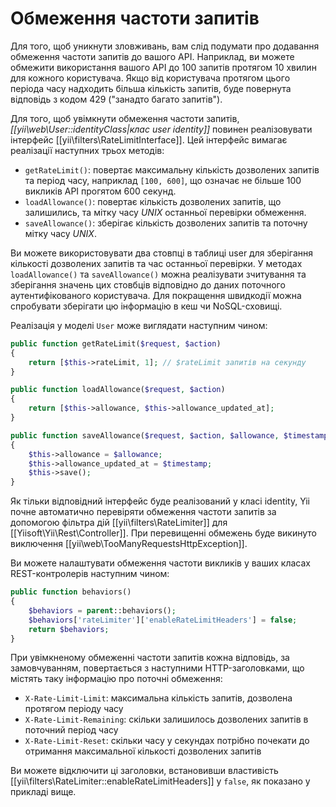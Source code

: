 Обмеження частоти запитів
===============================

Для того, щоб уникнути зловживань, вам слід подумати про додавання обмеження частоти запитів до вашого API. Наприклад,
ви можете обмежити використання вашого API до 100 запитів протягом 10 хвилин для кожного користувача. Якщо від користувача
протягом цього періода часу надходить більша кількість запитів, буде повернута відповідь з кодом 429
("занадто багато запитів").

Для того, щоб увімкнути обмеження частоти запитів, *[[yii\web\User::identityClass|клас user identity]]* повинен реалізовувати
інтерфейс [[yii\filters\RateLimitInterface]]. Цей інтерфейс вимагає реалізації наступних трьох методів:

* `getRateLimit()`: повертає максимальну кількість дозволених запитів та період часу, наприклад `[100, 600]`, що
  означає не більше 100 викликів API прогятом 600 секунд.
* `loadAllowance()`: повертає кількість дозволених запитів, що залишились, та мітку часу *UNIX* останньої перевірки обмеження.
* `saveAllowance()`: зберігає кількість дозволених запитів та поточну мітку часу *UNIX*.

Ви можете використовувати два стовпці в таблиці user для зберігання кількості дозволених запитів та час останньої перевірки.
У методах `loadAllowance()` та `saveAllowance()` можна реалізувати зчитування та зберігання значень цих стовбців відповідно
до даних поточного аутентифікованого користувача. Для покращення швидкодії можна спробувати зберігати цю
інформацію в кеш чи NoSQL-сховищі.

Реалізація у моделі `User` може виглядати наступним чином:

```php
public function getRateLimit($request, $action)
{
    return [$this->rateLimit, 1]; // $rateLimit запитів на секунду
}

public function loadAllowance($request, $action)
{
    return [$this->allowance, $this->allowance_updated_at];
}

public function saveAllowance($request, $action, $allowance, $timestamp)
{
    $this->allowance = $allowance;
    $this->allowance_updated_at = $timestamp;
    $this->save();
}
```

Як тільки відповідний інтерфейс буде реалізований у класі identity, Yii почне автоматично перевіряти обмеження
частоти запитів за допомогою фільтра дій [[yii\filters\RateLimiter]] для [[Yiisoft\Yii\Rest\Controller]]. При перевищенні
обмежень буде викинуто виключення [[yii\web\TooManyRequestsHttpException]].

Ви можете налаштувати обмеження частоти викликів у ваших класах REST-контролерів наступним чином:

```php
public function behaviors()
{
    $behaviors = parent::behaviors();
    $behaviors['rateLimiter']['enableRateLimitHeaders'] = false;
    return $behaviors;
}
```

При увімкненому обмеженні частоти запитів кожна відповідь, за замовчуванням, повертається з наступними HTTP-заголовками,
що містять таку інформацію про поточні обмеження:

* `X-Rate-Limit-Limit`: максимальна кількість запитів, дозволена протягом періоду часу
* `X-Rate-Limit-Remaining`: скільки залишилось дозволених запитів в поточний період часу
* `X-Rate-Limit-Reset`: скільки часу у секундах потрібно почекати до отримання максимальної кількості дозволених запитів

Ви можете відключити ці заголовки, встановивши властивість [[yii\filters\RateLimiter::enableRateLimitHeaders]] у `false`,
як показано у прикладі вище.
